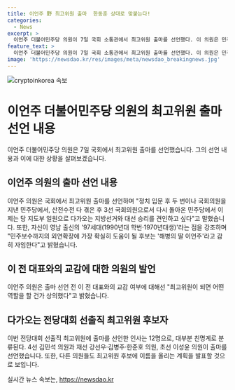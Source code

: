 ```yaml
---
title: 이언주 野 최고위원 출마  한동훈 상대로 맞붙는다!
categories:
  - News
excerpt: >
  이언주 더불어민주당 의원이 7일 국회 소통관에서 최고위원 출마를 선언했다. 이 의원은 민주당으로 옮긴 후 3선 국회의원으로서 지방선거와 대선 승리를 견인하고 싶다며 포부를 밝혔다. 영남 출신의 97세대로 민주보수 외연을 확장하고자 하며, 한동훈 후보와의 대결에 나서기도 했다. 이 전 대표와의 교감 여부에 대해서는 어떤 역할을 할 건가 상의했다고 전했다. 12명의 최고위원 출마자 중 거의가 친명계 출신이며, 김민석 의원 등이 선거 출마를 선언했다.
feature_text: >
  이언주 더불어민주당 의원이 7일 국회 소통관에서 최고위원 출마를 선언했다. 이 의원은 민주당으로 옮긴 후 3선 국회의원으로서 지방선거와 대선 승리를 견인하고 싶다며 포부를 밝혔다. 영남 출신의 97세대로 민주보수 외연을 확장하고자 하며, 한동훈 후보와의 대결에 나서기도 했다. 이 전 대표와의 교감 여부에 대해서는 어떤 역할을 할 건가 상의했다고 전했다. 12명의 최고위원 출마자 중 거의가 친명계 출신이며, 김민석 의원 등이 선거 출마를 선언했다.
image: 'https://newsdao.kr/res/images/meta/newsdao_breakingnews.jpg'
---
```


<p><img src="https://newsdao.kr/res/images/meta/newsdao_breakingnews.jpg" alt="cryptoinkorea 속보" /></p>

<h1 data-ke-size="size26">이언주 더불어민주당 의원의 최고위원 출마 선언 내용</h1>

<p data-ke-size="size16">이언주 더불어민주당 의원은 7일 국회에서 최고위원 출마를 선언했습니다. 그의 선언 내용과 이에 대한 상황을 살펴보겠습니다.</p>

<h2 data-ke-size="size24">이언주 의원의 출마 선언 내용</h2>

<p data-ke-size="size16">이언주 의원은 국회에서 최고위원 출마를 선언하며 "정치 입문 후 두 번이나 국회의원을 지낸 민주당에서, 산전수전 다 겪은 후 3선 국회의원으로서 다시 돌아온 민주당에서 이제는 당 지도부 일원으로 다가오는 지방선거와 대선 승리를 견인하고 싶다"고 말했습니다. 또한, 자신이 영남 출신의 '97세대(1990년대 학번·1970년대생)'라는 점을 강조하며 "민주보수까지의 외연확장에 가장 확실히 도움이 될 후보는 '해병의 딸 이언주'라고 감히 자임한다"고 밝혔습니다.</p>

<h2 data-ke-size="size24">이 전 대표와의 교감에 대한 의원의 발언</h2>

<p data-ke-size="size16">이언주 의원은 출마 선언 전 이 전 대표와의 교감 여부에 대해선 "최고위원이 되면 어떤 역할을 할 건가 상의했다"고 밝혔습니다.</p>

<h2 data-ke-size="size24">다가오는 전당대회 선출직 최고위원 후보자</h2>

<p data-ke-size="size16">이번 전당대회 선출직 최고위원에 출마를 선언한 인사는 12명으로, 대부분 친명계로 분류된다. 4선 김민석 의원과 재선 강선우·김병주·한준호 의원, 초선 이성윤 의원이 출마를 선언했습니다. 또한, 다른 의원들도 최고위원 후보에 이름을 올리는 계획을 발표할 것으로 보입니다.</p>
실시간 뉴스 속보는, <a href="https://newsdao.kr" rel="dofollow">https://newsdao.kr</a>



